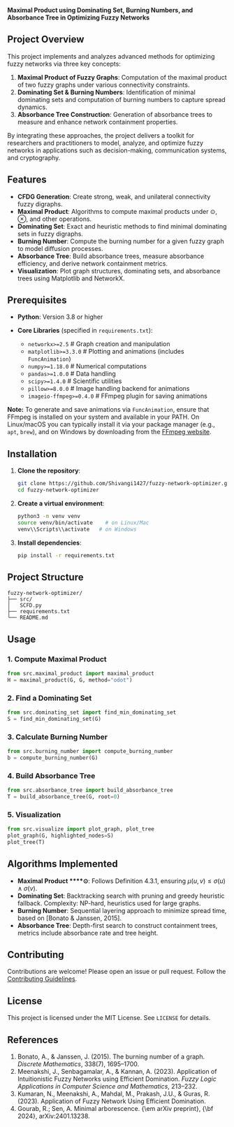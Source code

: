 **Maximal Product using Dominating Set, Burning Numbers, and Absorbance Tree in Optimizing Fuzzy Networks**

## Project Overview

This project  implements and analyzes advanced methods for optimizing fuzzy networks via three key concepts:

1. **Maximal Product of Fuzzy Graphs**: Computation of the maximal product of two fuzzy graphs under various connectivity constraints.
2. **Dominating Set & Burning Numbers**: Identification of minimal dominating sets and computation of burning numbers to capture spread dynamics.
3. **Absorbance Tree Construction**: Generation of absorbance trees to measure and enhance network containment properties.

By integrating these approaches, the project delivers a toolkit for researchers and practitioners to model, analyze, and optimize fuzzy networks in applications such as decision-making, communication systems, and cryptography.

## Features

* **CFDG Generation**: Create strong, weak, and unilateral connectivity fuzzy digraphs.
* **Maximal Product**: Algorithms to compute maximal products under $\odot$, $\otimes$, and other operations.
* **Dominating Set**: Exact and heuristic methods to find minimal dominating sets in fuzzy digraphs.
* **Burning Number**: Compute the burning number for a given fuzzy graph to model diffusion processes.
* **Absorbance Tree**: Build absorbance trees, measure absorbance efficiency, and derive network containment metrics.
* **Visualization**: Plot graph structures, dominating sets, and absorbance trees using Matplotlib and NetworkX.

## Prerequisites

* **Python**: Version 3.8 or higher
* **Core Libraries** (specified in `requirements.txt`):

  * `networkx>=2.5`  # Graph creation and manipulation
  * `matplotlib>=3.3.0`  # Plotting and animations (includes `FuncAnimation`)
  * `numpy>=1.18.0`  # Numerical computations
  * `pandas>=1.0.0`  # Data handling
  * `scipy>=1.4.0`  # Scientific utilities
  * `pillow>=8.0.0`  # Image handling backend for animations
  * `imageio-ffmpeg>=0.4.0`  # FFmpeg plugin for saving animations

**Note:** To generate and save animations via `FuncAnimation`, ensure that FFmpeg is installed on your system and available in your PATH. On Linux/macOS you can typically install it via your package manager (e.g., `apt`, `brew`), and on Windows by downloading from the [FFmpeg website](https://ffmpeg.org/).

## Installation

1. **Clone the repository**:

   ```bash
   git clone https://github.com/Shivangi1427/fuzzy-network-optimizer.git
   cd fuzzy-network-optimizer
   ```

2. **Create a virtual environment**:

   ```bash
   python3 -m venv venv
   source venv/bin/activate    # on Linux/Mac
   venv\\Scripts\\activate   # on Windows
   ```

3. **Install dependencies**:

   ```bash
   pip install -r requirements.txt
   ```

## Project Structure

```text
fuzzy-network-optimizer/
├── src/
│   SCFD.py
├── requirements.txt
└── README.md
```

## Usage

### 1. Compute Maximal Product

```python
from src.maximal_product import maximal_product
H = maximal_product(G, G, method="odot")
```

### 2. Find a Dominating Set

```python
from src.dominating_set import find_min_dominating_set
S = find_min_dominating_set(G)
```

### 3. Calculate Burning Number

```python
from src.burning_number import compute_burning_number
b = compute_burning_number(G)
```

### 4. Build Absorbance Tree

```python
from src.absorbance_tree import build_absorbance_tree
T = build_absorbance_tree(G, root=0)
```

### 5. Visualization

```python
from src.visualize import plot_graph, plot_tree
plot_graph(G, highlighted_nodes=S)
plot_tree(T)
```

## Algorithms Implemented

* **Maximal Product \*\*\*\*$\odot$**: Follows Definition 4.3.1, ensuring $\mu(u,v)\leq\sigma(u)\wedge\sigma(v)$.
* **Dominating Set**: Backtracking search with pruning and greedy heuristic fallback. Complexity: NP-hard, heuristics used for large graphs.
* **Burning Number**: Sequential layering approach to minimize spread time, based on \[Bonato & Janssen, 2015].
* **Absorbance Tree**: Depth-first search to construct containment trees, metrics include absorbance rate and tree height.

## Contributing

Contributions are welcome! Please open an issue or pull request. Follow the [Contributing Guidelines](CONTRIBUTING.md).

## License

This project is licensed under the MIT License. See `LICENSE` for details.

## References

1. Bonato, A., & Janssen, J. (2015). The burning number of a graph. *Discrete Mathematics*, 338(7), 1695–1700.
2. Meenakshi, J., Senbagamalar, A., & Kannan, A. (2023). Application of Intuitionistic Fuzzy Networks using Efficient Domination. *Fuzzy Logic Applications in Computer Science and Mathematics*, 213–232.
3. Kumaran, N., Meenakshi, A., Mahdal, M., Prakash, J.U., & Guras, R. (2023). Application of Fuzzy Network Using Efficient Domination.
4. Gourab, R.; Sen, A. Minimal arborescence. {\em arXiv preprint}, {\bf 2024}, arXiv:2401.13238.
